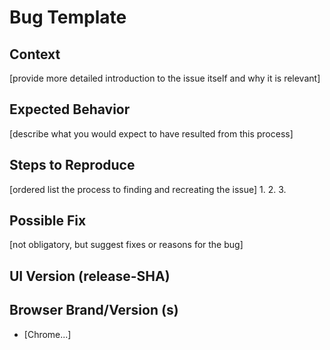 # Bug Template

## Context
[provide more detailed introduction to the issue itself and why it is relevant]


## Expected Behavior
[describe what you would expect to have resulted from this process]

## Steps to Reproduce
[ordered list the process to finding and recreating the issue]
1.
2.
3.

## Possible Fix
[not obligatory, but suggest fixes or reasons for the bug]

## UI Version (release-SHA)


## Browser Brand/Version (s)
* [Chrome...]